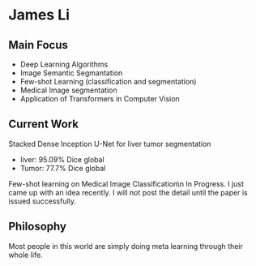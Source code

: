 # James Li

## Main Focus
+ Deep Learning Algorithms
+ Image Semantic Segmantation
+ Few-shot Learning (classification and segmentation)
+ Medical Image segmentation
+ Application of Transformers in Computer Vision

## Current Work
Stacked Dense Inception U-Net for liver tumor segmentation
+ liver: 95.09% Dice global
+ Tumor: 77.7% Dice global

Few-shot learning on Medical Image Classification\n
In Progress. I just came up with an idea recently. I will not post the detail 
until the paper is issued successfully.

## Philosophy
Most people in this world are simply doing meta learning through their whole life.
